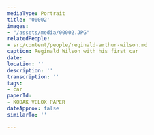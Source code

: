 ```yaml
---
mediaType: Portrait
title: '00002'
images:
- "/assets/media/00002.JPG"
relatedPeople:
- src/content/people/reginald-arthur-wilson.md
caption: Reginald Wilson with his first car
date: 
location: ''
description: ''
transcription: ''
tags:
- car
paperId:
- KODAK VELOX PAPER
dateApprox: false
similarTo: ''

---
```

